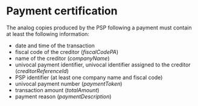 # Payment certification

The analog copies produced by the PSP following a payment must contain at least the following information:

* date and time of the transaction
* fiscal code of the creditor (_fiscalCodePA_)
* name of the creditor (_companyName_)
* univocal payment identifier, univocal identifier assigned to the creditor (_creditorReferenceId_)
* PSP identifier (at least one company name and fiscal code)
* univocal payment number (_paymentToken_)
* transaction amount (_totalAmount_)
* payment reason (_paymentDescription_)
